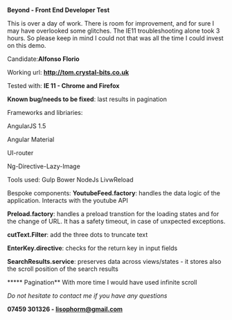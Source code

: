 **Beyond - Front End Developer Test**

This is over a day of work.
There is room for improvement, and for sure I may have overlooked some glitches.
The IE11 troubleshooting alone took 3 hours. So please keep in mind I could not that was all the time I could invest on this demo.

Candidate:**Alfonso Florio**

Working url: **http://tom.crystal-bits.co.uk**

Tested with: **IE 11 - Chrome and Firefox**

**Known bug/needs to be fixed**: last results in pagination 

Frameworks and libriaries:

AngularJS 1.5 

Angular Material

UI-router

Ng-Directive-Lazy-Image


Tools used:
Gulp
Bower
NodeJs
LivwReload

Bespoke components:
**YoutubeFeed.factory**: handles the data logic of the application. Interacts with the youtube API

**Preload.factory**: handles a preload transtion for the loading states and for the change of URL.
It has a safety timeout, in case of unxpected exceptions.

**cutText.Filter**: add the three dots to truncate text

**EnterKey.directive**: checks for the return key in input fields

**SearchResults.service**: preserves data across views/states - it stores also the scroll position of the search results


***** Pagination**
With more time I would have used infinite scroll


_Do not hesitate to contact me if you have any questions_

**07459 301326 - lisophorm@gmail.com**

